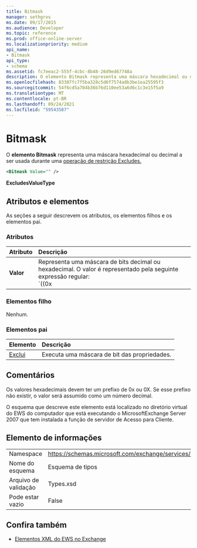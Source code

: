 ```yaml
---
title: Bitmask
manager: sethgros
ms.date: 09/17/2015
ms.audience: Developer
ms.topic: reference
ms.prod: office-online-server
ms.localizationpriority: medium
api_name:
- Bitmask
api_type:
- schema
ms.assetid: fc7eeac2-555f-4cbc-8b48-26d9ed67748a
description: O elemento Bitmask representa uma máscara hexadecimal ou decimal a ser usada durante uma operação de restrição Excludes.
ms.openlocfilehash: 83307fc7f5ba328c5d6f7574a8b3be1ea25595f3
ms.sourcegitcommit: 54f6cd5a704b36b76d110ee53a6d6c1c3e15f5a9
ms.translationtype: MT
ms.contentlocale: pt-BR
ms.lasthandoff: 09/24/2021
ms.locfileid: "59543587"
---
```

# <a name="bitmask"></a>Bitmask

O **elemento Bitmask** representa uma máscara hexadecimal ou decimal a ser usada durante uma [operação de restrição Excludes.](excludes.md) 
  
```xml
<Bitmask Value="" />
```

**ExcludesValueType**

## <a name="attributes-and-elements"></a>Atributos e elementos

As seções a seguir descrevem os atributos, os elementos filhos e os elementos pai.
  
### <a name="attributes"></a>Atributos

|**Atributo**|**Descrição**|
|:-----|:-----|
|**Valor** | Representa uma máscara de bits decimal ou hexadecimal. O valor é representado pela seguinte expressão regular:<br/>`((0x|0X)[0-9A-Fa-f]*)|([0-9]*)`.<br/><br/>Veja a seguir exemplos de valores hexadecimais para este atributo:<br/>- 0x12AF<br/>- 0X334AE<br/><br/>Veja a seguir exemplos de valores decimais para este atributo:<br/>- 10<br/>- 255<br/>- 4562 |
   
### <a name="child-elements"></a>Elementos filho

Nenhum.
  
### <a name="parent-elements"></a>Elementos pai

|**Elemento**|**Descrição**|
|:-----|:-----|
|[Exclui](excludes.md) <br/> |Executa uma máscara de bit das propriedades.  <br/> |
   
## <a name="remarks"></a>Comentários

Os valores hexadecimais devem ter um prefixo de 0x ou 0X. Se esse prefixo não existir, o valor será assumido como um número decimal.
  
O esquema que descreve este elemento está localizado no diretório virtual do EWS do computador que está executando o MicrosoftExchange Server 2007 que tem instalada a função de servidor de Acesso para Cliente.
  
## <a name="element-information"></a>Elemento de informações

|||
|:-----|:-----|
|Namespace  <br/> |https://schemas.microsoft.com/exchange/services/2006/types  <br/> |
|Nome do esquema  <br/> |Esquema de tipos  <br/> |
|Arquivo de validação  <br/> |Types.xsd  <br/> |
|Pode estar vazio  <br/> |False  <br/> |
   
## <a name="see-also"></a>Confira também

- [Elementos XML do EWS no Exchange](ews-xml-elements-in-exchange.md)

